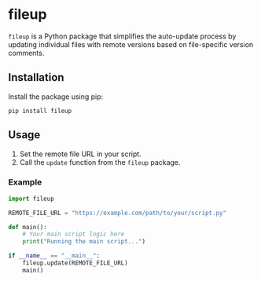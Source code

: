 # fileup

`fileup` is a Python package that simplifies the auto-update process by updating individual files with remote versions based on file-specific version comments.

## Installation

Install the package using pip:

``` pip install fileup ```

## Usage
1. Set the remote file URL in your script.
2. Call the `update` function from the `fileup` package.

### Example

```python
import fileup

REMOTE_FILE_URL = "https://example.com/path/to/your/script.py"

def main():
    # Your main script logic here
    print("Running the main script...")

if __name__ == "__main__":
    fileup.update(REMOTE_FILE_URL)
    main()